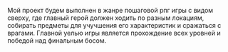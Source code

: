 Мой проект будем выполнен в жанре пошаговой рпг игры с видом сверху, где главный герой должен ходить по разным локациям, собирать предметы для учучшения его характеристик и сражаться с врагами. Главной уелью игры является прохождение всех уровней и победой над финальным босом.

